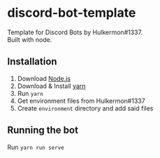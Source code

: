 # discord-bot-template
Template for Discord Bots by Hulkermon#1337.    
Built with node.

## Installation
1. Download [Node.js](https://nodejs.org/en/)
2. Download & Install [yarn](https://classic.yarnpkg.com/en/docs/install/)
2. Run `yarn`
3. Get environment files from Hulkermon#1337
4. Create `environment` directory and add said files

## Running the bot
Run `yarn run serve`
